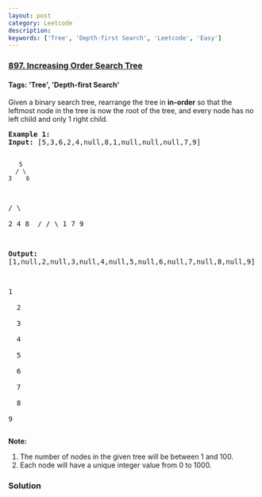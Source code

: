 ```yaml
---
layout: post
category: Leetcode
description: 
keywords: ['Tree', 'Depth-first Search', 'Leetcode', 'Easy']
---
```

### [897. Increasing Order Search Tree](https://leetcode.com/problems/increasing-order-search-tree)

#### Tags: 'Tree', 'Depth-first Search'

<div class="content__u3I1 question-content__JfgR"><div><p>Given a binary search tree, rearrange the tree in <strong>in-order</strong> so that the leftmost node in the tree is now the root of the tree, and every node has no left child and only 1 right child.</p>
<pre><strong>Example 1:</strong>
<strong>Input:</strong> [5,3,6,2,4,null,8,1,null,null,null,7,9]

       5
      / \
    3    6
   / \    \
  2   4    8
 /        / \ 
1        7   9

<strong>Output:</strong> [1,null,2,null,3,null,4,null,5,null,6,null,7,null,8,null,9]

 1
  \
   2
    \
     3
      \
       4
        \
         5
          \
           6
            \
             7
              \
               8
                \
                 9  </pre>
<p><strong>Note:</strong></p>
<ol>
<li>The number of nodes in the given tree will be between 1 and 100.</li>
<li>Each node will have a unique integer value from 0 to 1000.</li>
</ol>
</div></div>

### Solution
